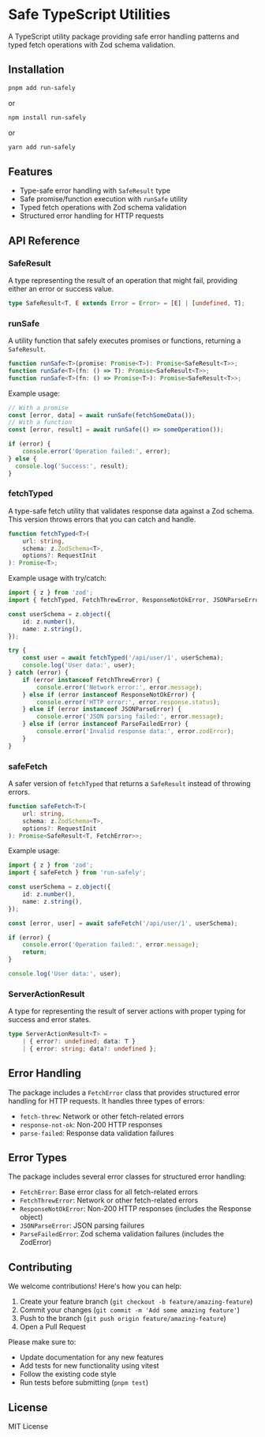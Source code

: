 # Safe TypeScript Utilities

A TypeScript utility package providing safe error handling patterns and typed fetch operations with Zod schema validation.

## Installation

```bash
pnpm add run-safely
```
or
```bash
npm install run-safely
```
or
```bash
yarn add run-safely
```


## Features

- Type-safe error handling with `SafeResult` type
- Safe promise/function execution with `runSafe` utility
- Typed fetch operations with Zod schema validation
- Structured error handling for HTTP requests

## API Reference

### SafeResult

A type representing the result of an operation that might fail, providing either an error or success value.

```typescript
type SafeResult<T, E extends Error = Error> = [E] | [undefined, T];
```


### runSafe

A utility function that safely executes promises or functions, returning a `SafeResult`.

```typescript
function runSafe<T>(promise: Promise<T>): Promise<SafeResult<T>>;
function runSafe<T>(fn: () => T): Promise<SafeResult<T>>;
function runSafe<T>(fn: () => Promise<T>): Promise<SafeResult<T>>;
```

Example usage:

```typescript
// With a promise
const [error, data] = await runSafe(fetchSomeData());
// With a function
const [error, result] = await runSafe(() => someOperation());

if (error) {
	console.error('Operation failed:', error);
} else {
  console.log('Success:', result);
}
```

### fetchTyped

A type-safe fetch utility that validates response data against a Zod schema. This version throws errors that you can catch and handle.

```typescript
function fetchTyped<T>(
	url: string,
	schema: z.ZodSchema<T>,
	options?: RequestInit
): Promise<T>;
```

Example usage with try/catch:

```typescript
import { z } from 'zod';
import { fetchTyped, FetchThrewError, ResponseNotOkError, JSONParseError, ParseFailedError } from 'run-safely';

const userSchema = z.object({
	id: z.number(),
	name: z.string(),
});

try {
	const user = await fetchTyped('/api/user/1', userSchema);
	console.log('User data:', user);
} catch (error) {
	if (error instanceof FetchThrewError) {
		console.error('Network error:', error.message);
	} else if (error instanceof ResponseNotOkError) {
		console.error('HTTP error:', error.response.status);
	} else if (error instanceof JSONParseError) {
		console.error('JSON parsing failed:', error.message);
	} else if (error instanceof ParseFailedError) {
		console.error('Invalid response data:', error.zodError);
	}
}
```

### safeFetch

A safer version of `fetchTyped` that returns a `SafeResult` instead of throwing errors.

```typescript
function safeFetch<T>(
	url: string,
	schema: z.ZodSchema<T>,
	options?: RequestInit
): Promise<SafeResult<T, FetchError>>;
```

Example usage:

```typescript
import { z } from 'zod';
import { safeFetch } from 'run-safely';

const userSchema = z.object({
	id: z.number(),
	name: z.string(),
});

const [error, user] = await safeFetch('/api/user/1', userSchema);

if (error) {
	console.error('Operation failed:', error.message);
	return;
}

console.log('User data:', user);
```

### ServerActionResult

A type for representing the result of server actions with proper typing for success and error states.

```typescript
type ServerActionResult<T> =
	| { error?: undefined; data: T }
	| { error: string; data?: undefined };
```


## Error Handling

The package includes a `FetchError` class that provides structured error handling for HTTP requests. It handles three types of errors:

- `fetch-threw`: Network or other fetch-related errors
- `response-not-ok`: Non-200 HTTP responses
- `parse-failed`: Response data validation failures

## Error Types

The package includes several error classes for structured error handling:

- `FetchError`: Base error class for all fetch-related errors
- `FetchThrewError`: Network or other fetch-related errors
- `ResponseNotOkError`: Non-200 HTTP responses (includes the Response object)
- `JSONParseError`: JSON parsing failures
- `ParseFailedError`: Zod schema validation failures (includes the ZodError)

## Contributing

We welcome contributions! Here's how you can help:

1. Create your feature branch (`git checkout -b feature/amazing-feature`)
2. Commit your changes (`git commit -m 'Add some amazing feature'`)
3. Push to the branch (`git push origin feature/amazing-feature`)
4. Open a Pull Request

Please make sure to:
- Update documentation for any new features
- Add tests for new functionality using vitest
- Follow the existing code style
- Run tests before submitting (`pnpm test`)

## License

MIT License